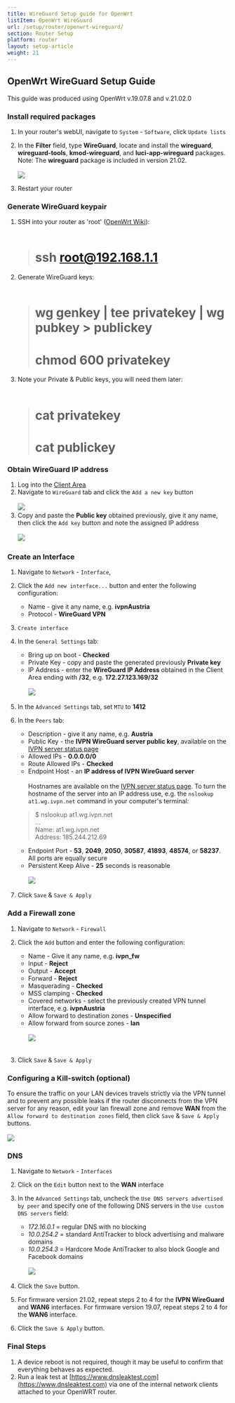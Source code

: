 ```yaml
---
title: WireGuard Setup guide for OpenWrt
listItem: OpenWrt WireGuard
url: /setup/router/openwrt-wireguard/
section: Router Setup
platform: router
layout: setup-article
weight: 21
---
```

## OpenWrt WireGuard Setup Guide

<div markdown="1" class="notice notice--warning">
This guide was produced using OpenWrt v.19.07.8 and v.21.02.0
</div>

### Install required packages

1. In your router's webUI, navigate to `System` - `Software`, click `Update lists`

2. In the **Filter** field, type **WireGuard**, locate and install the **wireguard**, **wireguard-tools**, **kmod-wireguard**, and **luci-app-wireguard** packages.  Note: The **wireguard** package is included in version 21.02.<br></br>
![](/images-static/uploads/install-wireguard-openwrt-01.png)

3. Restart your router

### Generate WireGuard keypair

1. SSH into your router as 'root' ([OpenWrt Wiki](https://openwrt.org/docs/guide-quick-start/sshadministration)):<br></br>
    ># ssh root@192.168.1.1
2. Generate WireGuard keys:<br></br>
    ># wg genkey | tee privatekey | wg pubkey > publickey
    ># chmod 600 privatekey
3. Note your Private & Public keys, you will need them later:<br></br>
    ># cat privatekey
    ># cat publickey

### Obtain WireGuard IP address

1. Log into the [Client Area](/account/login/#id)
2. Navigate to `WireGuard` tab and click the `Add a new key` button<br></br>
![](/images-static/uploads/install-wireguard-openwrt-02.png)
3. Copy and paste the **Public key** obtained previously, give it any name, then click the `Add key` button and note the assigned IP address<br></br>
![](/images-static/uploads/install-wireguard-openwrt-03.png)

### Create an Interface

1. Navigate to `Network` - `Interface`, 
2. Click the `Add new interface...` button and enter the following configuration:

    * Name - give it any name, e.g. **ivpnAustria**
    * Protocol - **WireGuard VPN**

3. `Create interface`

4. In the `General Settings` tab:

    * Bring up on boot - **Checked**
    * Private Key - copy and paste the generated previously **Private key**
    * IP Address - enter the **WireGuard IP Address** obtained in the Client Area ending with **/32**, e.g. **172.27.123.169/32**<br></br>
![](/images-static/uploads/install-wireguard-openwrt-04.png)

5. In the `Advanced Settings` tab, set `MTU` to **1412**

6. In the `Peers` tab:

    * Description - give it any name, e.g. **Austria**
    * Public Key - the **IVPN WireGuard server public key**, available on the [IVPN server status page](https://www.ivpn.net/status)
    * Allowed IPs - **0.0.0.0/0**
    * Route Allowed IPs - **Checked**
    * Endpoint Host - an **IP address of IVPN WireGuard server**<br></br>
    Hostnames are available on the [IVPN server status page](https://www.ivpn.net/status). To turn the hostname of the server into an IP address use, e.g. the `nslookup at1.wg.ivpn.net` command in your computer's terminal:
	> $ nslookup at1.wg.ivpn.net  
	> ...  
	> Name:   at1.wg.ivpn.net  
	> Address: 185.244.212.69 
    * Endpoint Port - **53**, **2049**, **2050**, **30587**, **41893**, **48574**, or **58237**. All ports are equally secure
    * Persistent Keep Alive - **25** seconds is reasonable<br></br>
![](/images-static/uploads/install-wireguard-openwrt-05.png)

7. Click `Save` & `Save & Apply`

### Add a Firewall zone

1. Navigate to `Network` - `Firewall`

2. Click the `Add` button and enter the following configuration:

    * Name - Give it any name, e.g. **ivpn_fw**
    * Input - **Reject**
    * Output - **Accept**
    * Forward - **Reject**
    * Masquerading - **Checked**
    * MSS clamping - **Checked**
    * Covered networks - select the previously created VPN tunnel interface, e.g. **ivpnAustria**
    * Allow forward to destination zones - **Unspecified**
    * Allow forward from source zones - **lan**<br></br>
![](/images-static/uploads/install-wireguard-openwrt-06.png)<br></br>

3. Click `Save` & `Save & Apply`

### Configuring a Kill-switch (optional)

To ensure the traffic on your LAN devices travels strictly via the VPN tunnel and to prevent any possible leaks if the router disconnects from the VPN server for any reason, edit your lan firewall zone and remove **WAN** from the `Allow forward to destination zones` field, then click `Save` & `Save & Apply` buttons.<br></br>
![](/images-static/uploads/install-wireguard-openwrt-07.png)

### DNS

1. Navigate to `Network` - `Interfaces`

2. Click on the `Edit` button next to the **WAN** interface

3. In the `Advanced Settings` tab, uncheck the `Use DNS servers advertised by peer` and specify one of the following DNS servers in the `Use custom DNS servers` field:

    - *172.16.0.1* = regular DNS with no blocking
    - *10.0.254.2* = standard AntiTracker to block advertising and malware domains
    - *10.0.254.3* = Hardcore Mode AntiTracker to also block Google and Facebook domains<br></br>
![](/images-static/uploads/install-wireguard-openwrt-08.png)

4. Click the `Save` button.

5. For firmware version 21.02, repeat steps 2 to 4 for the **IVPN WireGuard** and **WAN6** interfaces.  For firmware version 19.07, repeat steps 2 to 4 for the **WAN6** interface.

6. Click the `Save & Apply` button.

### Final Steps

1. A device reboot is not required, though it may be useful to confirm that everything behaves as expected.
2. Run a leak test at [https://www.dnsleaktest.com](https://www.dnsleaktest.com) via one of the internal network clients attached to your OpenWRT router.
